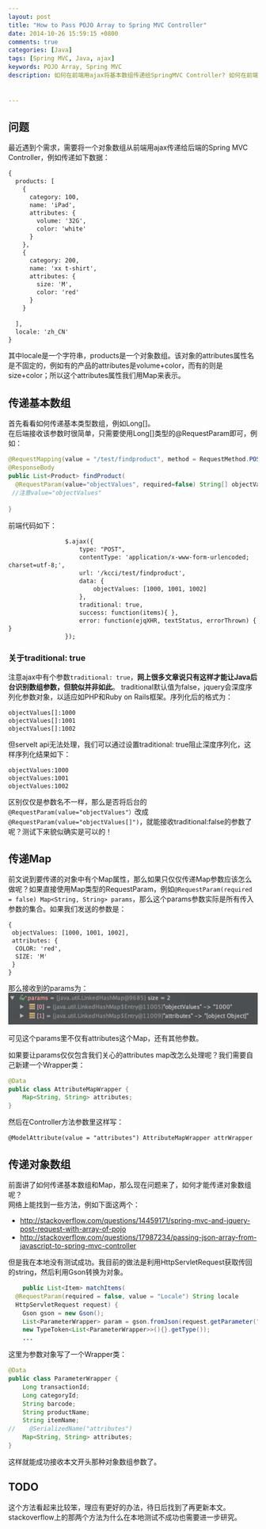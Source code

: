 ```yaml
---
layout: post
title: "How to Pass POJO Array to Spring MVC Controller"
date: 2014-10-26 15:59:15 +0800
comments: true
categories: [Java]
tags: [Spring MVC, Java, ajax]  
keywords: POJO Array, Spring MVC   
description: 如何在前端用ajax将基本数组传递给SpringMVC Controller? 如何在前端用ajax将Map对象传递给SpringMVC Controller? 如何在前端用ajax将对象数组传递给SpringMVC Controller?


---
```


## 问题
最近遇到个需求，需要将一个对象数组从前端用ajax传递给后端的Spring MVC Controller，例如传递如下数据：  
```
{
  products: [
    {
      category: 100,
      name: 'iPad',
      attributes: {
        volume: '32G',
        color: 'white'
      }
    },
    {
      category: 200,
      name: 'xx t-shirt',
      attributes: {
        size: 'M',
        color: 'red'
      }
    }
    
  ],
  locale: 'zh_CN'
}  
```  
其中locale是一个字符串，products是一个对象数组。该对象的attributes属性名是不固定的，例如有的产品的attributes是volume+color，而有的则是size+color；所以这个attributes属性我们用Map来表示。  

## 传递基本数组
首先看看如何传递基本类型数组，例如Long[]。  
在后端接收该参数时很简单，只需要使用Long[]类型的@RequestParam即可，例如：  
``` java
@RequestMapping(value = "/test/findproduct", method = RequestMethod.POST)
@ResponseBody
public List<Product> findProduct(
  @RequestParam(value="objectValues", required=false) String[] objectValues) {
 //注意value="objectValues"

}

```

前端代码如下：  

```
                $.ajax({
                    type: "POST",
                    contentType: 'application/x-www-form-urlencoded; charset=utf-8;',
                    url: '/kcci/test/findproduct',
                    data: {
                        objectValues: [1000, 1001, 1002]
                    },
                    traditional: true,
                    success: function(items){ },
                    error: function(ejqXHR, textStatus, errorThrown) { }
                });  
```  

### 关于traditional: true  
注意ajax中有个参数`traditional: true`，**网上很多文章说只有这样才能让Java后台识别数组参数，但貌似并非如此**。
traditional默认值为false，jquery会深度序列化参数对象，以适应如PHP和Ruby on Rails框架。序列化后的格式为：  

```
objectValues[]:1000  
objectValues[]:1001  
objectValues[]:1002  
```

但servelt api无法处理，我们可以通过设置traditional: true阻止深度序列化，这样序列化结果如下：  
```
objectValues:1000
objectValues:1001
objectValues:1002
```

区别仅仅是参数名不一样，那么是否将后台的`@RequestParam(value="objectValues"）`改成`@RequestParam(value="objectValues[]")`，就能接收traditional:false的参数了呢？测试下来貌似确实是可以的！


## 传递Map

前文说到要传递的对象中有个Map属性，那么如果只仅仅传递Map参数应该怎么做呢？如果直接使用Map类型的RequestParam，例如`@RequestParam(required = false) Map<String, String> params`，那么这个params参数实际是所有传入参数的集合。如果我们发送的参数是：  
```
{
 objectValues: [1000, 1001, 1002],
 attributes: {
  COLOR: 'red',
  SIZE: 'M'
 }
}
```  
那么接收到的params为：  
![params icon](/images/post/2014/10/mapParams.png) 

可见这个params里不仅有attributes这个Map，还有其他参数。  

如果要让params仅仅包含我们关心的attributes map改怎么处理呢？我们需要自己新建一个Wrapper类：  
``` java
@Data
public class AttributeMapWrapper {
    Map<String, String> attributes;
}
```  
然后在Controller方法参数里这样写：  
```
@ModelAttribute(value = "attributes") AttributeMapWrapper attrWrapper
```


## 传递对象数组

前面讲了如何传递基本数组和Map，那么现在问题来了，如何才能传递对象数组呢？  
网络上能找到一些方法，例如下面这两个：   

- http://stackoverflow.com/questions/14459171/spring-mvc-and-jquery-post-request-with-array-of-pojo   
- http://stackoverflow.com/questions/17987234/passing-json-array-from-javascript-to-spring-mvc-controller  


但是我在本地没有测试成功。我目前的做法是利用HttpServletRequest获取传回的string，然后利用Gson转换为对象。  
``` java 
    public List<Item> matchItems(
  @RequestParam(required = false, value = "Locale") String locale
  HttpServletRequest request) {
    Gson gson = new Gson();
    List<ParameterWrapper> param = gson.fromJson(request.getParameter("paramList"), 
    new TypeToken<List<ParameterWrapper>>(){}.getType());
    ...

```  

这里为参数对象写了一个Wrapper类：
``` java
@Data
public class ParameterWrapper {
    Long transactionId;
    Long categoryId;
    String barcode;
    String productName;
    String itemName;
//    @SerializedName("attributes")
    Map<String, String> attributes;
}
```
这样就能成功接收本文开头那种对象数组参数了。

## TODO

这个方法看起来比较笨，理应有更好的办法，待日后找到了再更新本文。  
stackoverflow上的那两个方法为什么在本地测试不成功也需要进一步研究。








